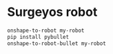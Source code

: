 Surgeyos robot
==

```bash
onshape-to-robot my-robot
pip install pybullet
onshape-to-robot-bullet my-robot
```